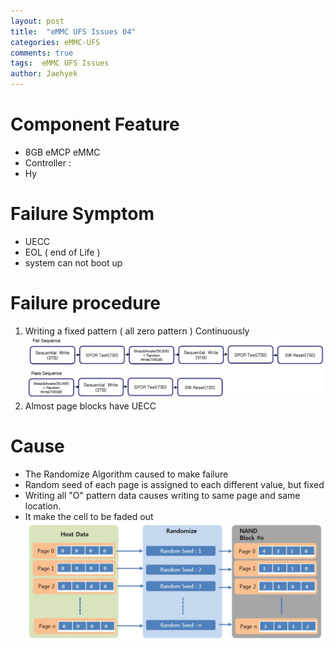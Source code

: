 ```yaml
---
layout: post
title:  "eMMC UFS Issues 04"
categories: eMMC-UFS
comments: true
tags:  eMMC UFS Issues
author: Jaehyek
---
```


# Component Feature
- 8GB eMCP eMMC
- Controller : 
- Hy

# Failure Symptom
- UECC
- EOL ( end of Life )
- system can not boot up 

# Failure procedure
1. Writing a fixed pattern ( all zero pattern ) Continuously
![001](/img/2016-12-22-eMMC-UFS-Issues-04/001.JPG)
2. Almost page blocks have UECC


# Cause
- The Randomize Algorithm caused to make failure 
 - Random seed of each page is assigned to each different value, but fixed
 - Writing all "O" pattern data causes writing to same page and same location. 
 - It make the cell to be faded out 
![002](/img/2016-12-22-eMMC-UFS-Issues-04/002.JPG)

